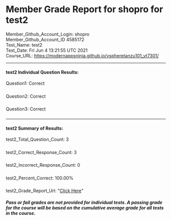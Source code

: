 # Member Grade Report for shopro for test2  
   
Member_Github_Account_Login: shopro  
Member_Github_Account_ID 4585172  
Test_Name: test2  
Test_Date: Fri Jun  4 13:21:55 UTC 2021  
Course_URL: https://modernappsninja.github.io/vspheretanzu101_vt7301/  
   
---  
#### test2 Individual Question Results:  
Question1: Correct  
#####  
Question2: Correct  
#####  
Question3: Correct  
#####  
---  
#### test2 Summary of Results:  
test2_Total_Question_Count: 3  
#####  
test2_Correct_Response_Count: 3  
#####  
test2_Incorrect_Response_Count: 0  
#####  
test2_Percent_Correct: 100.00%  
#####  
test2_Grade_Report_Url: "[Click Here](https://github.com/modernappsninjas/shopro/blob/main/static/userdata/courses/vspheretanzu101_vt7301/grade_report.pr457.test2.md)"
##### Pass or fail grades are not provided for individual tests. A passing grade for the course will be based on the cumulative average grade for all tests in the course.  
